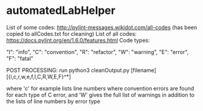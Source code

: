 # automatedLabHelper

List of some codes: http://pylint-messages.wikidot.com/all-codes (has been copied to allCodes.txt for cleaning)
List of all codes: https://docs.pylint.org/en/1.6.0/features.html
Code types:

"I": "info",
"C": "convention",
"R": "refactor",
"W": "warning",
"E": "error",
"F": "fatal"


POST PROCESSING:
run python3 cleanOutput.py [filename] [{i,c,r,w,e,f,I,C,R,W,E,F}^\*]

where 'c' for example lists line numbers where convention errors are found for each type of C error, and 'W' gives the full list of warnings in addition to the lists of line numbers by error type
